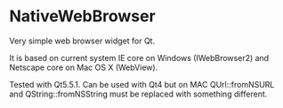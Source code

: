 # NativeWebBrowser
Very simple web browser widget for Qt.

It is based on current system IE core on Windows (IWebBrowser2) and Netscape core on Mac OS X (WebView).

Tested with Qt5.5.1. Can be used with Qt4 but on MAC QUrl::fromNSURL and QString::fromNSString must be replaced with something different.
